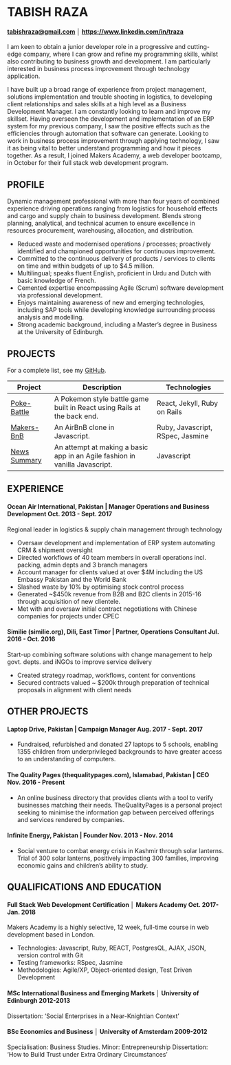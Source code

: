 # TABISH RAZA
#### tabishraza@gmail.com │ https://www.linkedin.com/in/traza

I am keen to obtain a junior developer role in a progressive and cutting-edge company, where I can grow and refine my programming skills, whilst also contributing to business growth and development. I am particularly interested in business process improvement through technology application.

I have built up a broad range of experience from project management, solutions implementation and trouble shooting in logistics, to developing client relationships and sales skills at a high level as a Business Development Manager. I am constantly looking to learn and improve my skillset. Having overseen the development and implementation of an ERP system for my previous company, I saw the positive effects such as the efficiencies through automation that software can generate. Looking to work in business process improvement through applying technology, I saw it as being vital to better understand programming and how it pieces together. As a result, I joined Makers Academy, a web developer bootcamp, in October for their full stack web development program.

## PROFILE 	

Dynamic management professional with more than four years of combined experience driving operations ranging from logistics for household effects and cargo and supply chain to business development.
Blends strong planning, analytical, and technical acumen to ensure excellence in resources procurement, warehousing, allocation, and distribution.
- Reduced waste and modernised operations / processes; proactively identified and championed opportunities for continuous improvement.
- Committed to the continuous delivery of products / services to clients on time and within budgets of up to $4.5 million.
- Multilingual; speaks fluent English, proficient in Urdu and Dutch with basic knowledge of French.
- Cemented expertise encompassing Agile (Scrum) software development via professional development.
- Enjoys maintaining awareness of new and emerging technologies, including SAP tools while developing knowledge surrounding process analysis and modelling.
- Strong academic background, including a Master’s degree in Business at the University of Edinburgh.

## PROJECTS

For a complete list, see my [GitHub](https://github.com/diaryofdiscoveries?tab=repositories).

| Project   | Description | Technologies |
|---        |---          |---           |
| [Poke-Battle](https://github.com/tabrza/pokebattle-react) | A Pokemon style battle game built in React using Rails at the back end. | React, Jekyll, Ruby on Rails |
| [Makers-BnB](https://github.com/tabrza/makers-bnb) | An AirBnB clone in Javascript. | Ruby, Javascript, RSpec, Jasmine|
| [News Summary](https://github.com/tabrza/news-summary-challenge) | An attempt at making a basic app in an Agile fashion in vanilla Javascript.  | Javascript |

## EXPERIENCE

#### Ocean Air International, Pakistan | Manager Operations and Business Development Oct. 2013 - Sept. 2017
Regional leader in logistics & supply chain management through technology
- Oversaw development and implementation of ERP system automating CRM & shipment oversight
- Directed  workflows of  40 team members in overall operations incl. packing, admin depts and 3 branch managers
- Account manager for clients  valued at over $4M including the US Embassy Pakistan and the World Bank
- Slashed waste by 10% by optimising stock control process
- Generated ~$450k revenue  from B2B and B2C clients in 2015-16 through acquisition of new clientele.
- Met with and oversaw initial contract negotiations with Chinese companies for projects under CPEC

#### Similie (similie.org), Dili, East Timor | Partner, Operations Consultant	Jul. 2016 - Oct. 2016
Start-up combining software solutions with change management to help govt. depts. and iNGOs to improve service delivery
- Created strategy roadmap, workflows, content for conventions
- Secured contracts valued ~ $200k through preparation of technical proposals in alignment with client needs


## OTHER PROJECTS 	

#### Laptop Drive, Pakistan | Campaign Manager Aug. 2017 - Sept. 2017
- Fundraised, refurbished and donated 27 laptops to 5 schools, enabling 1355 children from underprivileged backgrounds to have greater access to an understanding of computers.

#### The Quality Pages (thequalitypages.com), Islamabad, Pakistan | CEO	Nov. 2016 - Present
- An online business directory that provides clients with a tool to verify businesses matching their needs. TheQualityPages is a personal project seeking to minimise the information gap between perceived offerings and services rendered by companies.

#### Infinite Energy, Pakistan | Founder Nov. 2013 - Nov. 2014
- Social venture to combat energy crisis in Kashmir through solar lanterns. Trial of 300 solar lanterns, positively impacting 300 families, improving economic gains and children’s ability to study.

## QUALIFICATIONS AND EDUCATION 	

#### Full Stack Web Development Certification │ Makers Academy	Oct. 2017- Jan. 2018
Makers Academy is a highly selective, 12 week, full-time course in web development based in London.
- Technologies: Javascript, Ruby, REACT, PostgresQL, AJAX, JSON, version control with Git
- Testing frameworks: RSpec, Jasmine
- Methodologies: Agile/XP, Object-oriented design, Test Driven Development

#### MSc International Business and Emerging Markets │ University of Edinburgh	2012-2013
Dissertation: ‘Social Enterprises in a Near-Knightian Context’

#### BSc Economics and Business │ University of Amsterdam	2009-2012
Specialisation: Business Studies. Minor: Entrepreneurship
Dissertation: ‘How to Build Trust under Extra Ordinary Circumstances’
